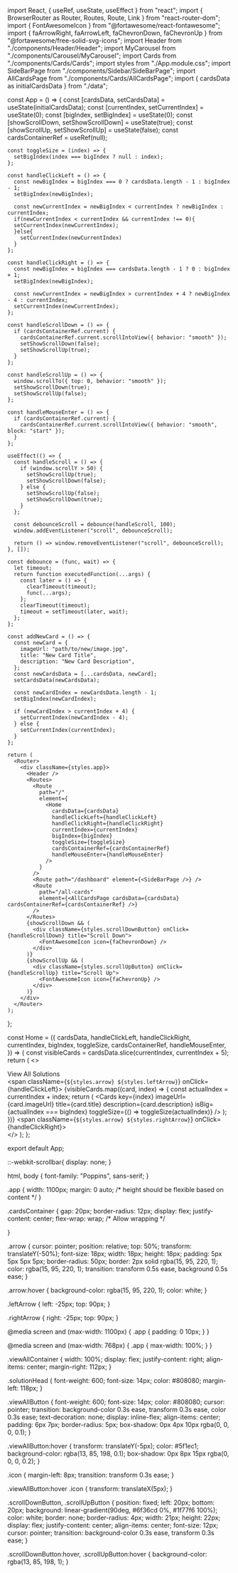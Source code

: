   
  import React, { useRef, useState, useEffect } from "react";
  import { BrowserRouter as Router, Routes, Route, Link } from "react-router-dom";
  import { FontAwesomeIcon } from "@fortawesome/react-fontawesome";
  import { faArrowRight, faArrowLeft, faChevronDown, faChevronUp } from "@fortawesome/free-solid-svg-icons";
  import Header from "./components/Header/Header";
  import MyCarousel from "./components/Carousel/MyCarousel";
  import Cards from "./components/Cards/Cards";
  import styles from "./App.module.css";
  import SideBarPage from "./components/Sidebar/SideBarPage";
  import AllCardsPage from "./components/Cards/AllCardsPage";
  import { cardsData as initialCardsData } from "./data";
  
  const App = () => {
    const [cardsData, setCardsData] = useState(initialCardsData);
    const [currentIndex, setCurrentIndex] = useState(0);
    const [bigIndex, setBigIndex] = useState(0);
    const [showScrollDown, setShowScrollDown] = useState(true);
    const [showScrollUp, setShowScrollUp] = useState(false);
    const cardsContainerRef = useRef(null);
    
  
    const toggleSize = (index) => {
      setBigIndex(index === bigIndex ? null : index);
    };
  
    const handleClickLeft = () => {
      const newBigIndex = bigIndex === 0 ? cardsData.length - 1 : bigIndex - 1;
      setBigIndex(newBigIndex);
  
      const newCurrentIndex = newBigIndex < currentIndex ? newBigIndex : currentIndex;
      if(newCurrentIndex < currentIndex && currentIndex !== 0){
      setCurrentIndex(newCurrentIndex);
      }else{
        setCurrentIndex(newCurrentIndex)
      }
    };
  
    const handleClickRight = () => {
      const newBigIndex = bigIndex === cardsData.length - 1 ? 0 : bigIndex + 1;
      setBigIndex(newBigIndex);
  
      const newCurrentIndex = newBigIndex > currentIndex + 4 ? newBigIndex - 4 : currentIndex;
      setCurrentIndex(newCurrentIndex);
    };
  
    const handleScrollDown = () => {
      if (cardsContainerRef.current) {
        cardsContainerRef.current.scrollIntoView({ behavior: "smooth" });
        setShowScrollDown(false);
        setShowScrollUp(true);
      }
    };
  
    const handleScrollUp = () => {
      window.scrollTo({ top: 0, behavior: "smooth" });
      setShowScrollDown(true);
      setShowScrollUp(false);
    };
  
    const handleMouseEnter = () => {
      if (cardsContainerRef.current) {
        cardsContainerRef.current.scrollIntoView({ behavior: "smooth", block: "start" });
      }
    };
  
    useEffect(() => {
      const handleScroll = () => {
        if (window.scrollY > 50) {
          setShowScrollUp(true);
          setShowScrollDown(false);
        } else {
          setShowScrollUp(false);
          setShowScrollDown(true);
        }
      };
  
      const debounceScroll = debounce(handleScroll, 100);
      window.addEventListener("scroll", debounceScroll);
  
      return () => window.removeEventListener("scroll", debounceScroll);
    }, []);
  
    const debounce = (func, wait) => {
      let timeout;
      return function executedFunction(...args) {
        const later = () => {
          clearTimeout(timeout);
          func(...args);
        };
        clearTimeout(timeout);
        timeout = setTimeout(later, wait);
      };
    };
  
    const addNewCard = () => {
      const newCard = {
        imageUrl: "path/to/new/image.jpg",
        title: "New Card Title",
        description: "New Card Description",
      };
      const newCardsData = [...cardsData, newCard];
      setCardsData(newCardsData);
  
      const newCardIndex = newCardsData.length - 1;
      setBigIndex(newCardIndex);
  
      if (newCardIndex > currentIndex + 4) {
        setCurrentIndex(newCardIndex - 4);
      } else {
        setCurrentIndex(currentIndex);
      }
    };
  
    return (
      <Router>
        <div className={styles.app}>
          <Header />
          <Routes>
            <Route
              path="/"
              element={
                <Home
                  cardsData={cardsData}
                  handleClickLeft={handleClickLeft}
                  handleClickRight={handleClickRight}
                  currentIndex={currentIndex}
                  bigIndex={bigIndex}
                  toggleSize={toggleSize}
                  cardsContainerRef={cardsContainerRef}
                  handleMouseEnter={handleMouseEnter}
                />
              }
            />
            <Route path="/dashboard" element={<SideBarPage />} />
            <Route
              path="/all-cards"
              element={<AllCardsPage cardsData={cardsData} cardsContainerRef={cardsContainerRef} />}
            />
          </Routes>
          {showScrollDown && (
            <div className={styles.scrollDownButton} onClick={handleScrollDown} title="Scroll Down">
              <FontAwesomeIcon icon={faChevronDown} />
            </div>
          )}
          {showScrollUp && (
            <div className={styles.scrollUpButton} onClick={handleScrollUp} title="Scroll Up">
              <FontAwesomeIcon icon={faChevronUp} />
            </div>
          )}
        </div>
      </Router>
    );
  };
  
  const Home = ({
    cardsData,
    handleClickLeft,
    handleClickRight,
    currentIndex,
    bigIndex,
    toggleSize,
    cardsContainerRef,
    handleMouseEnter,
  }) => {
    const visibleCards = cardsData.slice(currentIndex, currentIndex + 5);
    return (
      <>
        <MyCarousel />
        <div
          className={styles.cardsContainer}
          ref={cardsContainerRef}
          onMouseEnter={handleMouseEnter}
        >
          <div className={styles.viewAllContainer}>
            <Link to="/all-cards" className={styles.viewAllButton}>
              View All Solutions <FontAwesomeIcon icon={faArrowRight} className={styles.icon} />
            </Link>
          </div>
          <span className={`${styles.arrow} ${styles.leftArrow}`} onClick={handleClickLeft}>
            <FontAwesomeIcon icon={faArrowLeft} title="Previous" />
          </span>
          {visibleCards.map((card, index) => {
            const actualIndex = currentIndex + index;
            return (
              <Cards
                key={index}
                imageUrl={card.imageUrl}
                title={card.title}
                description={card.description}
                isBig={actualIndex === bigIndex}
                toggleSize={() => toggleSize(actualIndex)}
              />
            );
          })}
          <span className={`${styles.arrow} ${styles.rightArrow}`} onClick={handleClickRight}>
            <FontAwesomeIcon icon={faArrowRight} title="Next" />
          </span>
        </div>
      </>
    );
  };
  
  export default App;



::-webkit-scrollbar{
  display: none;
}


html, body {
  font-family: "Poppins", sans-serif;
}

.app {
  width: 1100px;
  margin: 0 auto;
  /* height should be flexible based on content */
}

.cardsContainer {
  gap: 20px;
  border-radius: 12px;
  display: flex;
  justify-content: center;
  flex-wrap: wrap; /* Allow wrapping */
  
}

.arrow {
  cursor: pointer;
  position: relative;
  top: 50%;
  transform: translateY(-50%);
  font-size: 18px;
  width: 18px;
  height: 18px;
  padding: 5px 5px 5px 5px;
  border-radius: 50px;
  border: 2px solid rgba(15, 95, 220, 1);
  color: rgba(15, 95, 220, 1);
  transition: transform 0.5s ease, background 0.5s ease;
}

.arrow:hover {
  background-color: rgba(15, 95, 220, 1);
  color: white;
}

.leftArrow {
  left: -25px;
  top: 90px;
}

.rightArrow {
  right: -25px;
  top: 90px;
}

@media screen and (max-width: 1100px) {
  .app {
    padding: 0 10px;
  }
}

@media screen and (max-width: 768px) {
  .app {
    max-width: 100%;
  }
}

.viewAllContainer {
  width: 100%;
  display: flex;
  justify-content: right;
  align-items: center;
  margin-right: 112px;
}

.solutionHead {
  font-weight: 600;
  font-size: 14px;
  color: #808080;
  margin-left: 118px;
}

.viewAllButton {
  font-weight: 600;
  font-size: 14px;
  color: #808080;
  cursor: pointer;
  transition: background-color 0.3s ease, transform 0.3s ease, color 0.3s ease;
  text-decoration: none;
  display: inline-flex;
  align-items: center;
  padding: 6px 7px;
  border-radius: 5px;
  box-shadow: 0px 4px 10px rgba(0, 0, 0, 0.1);
}

.viewAllButton:hover {
  transform: translateY(-5px);
  color: #5f1ec1;
  background-color: rgba(13, 85, 198, 0.1);
  box-shadow: 0px 8px 15px rgba(0, 0, 0, 0.2);
}

.icon {
  margin-left: 8px;
  transition: transform 0.3s ease;
}

.viewAllButton:hover .icon {
  transform: translateX(5px);
}

.scrollDownButton,
.scrollUpButton {
  position: fixed;
  left: 20px;
  bottom: 20px;
  background: linear-gradient(90deg, #6f36cd 0%, #1f77f6 100%);
  color: white;
  border: none;
  border-radius: 4px;
  width: 21px;
  height: 22px;
  display: flex;
  justify-content: center;
  align-items: center;
  font-size: 12px;
  cursor: pointer;
  transition: background-color 0.3s ease, transform 0.3s ease;
}

.scrollDownButton:hover, .scrollUpButton:hover {
  background-color: rgba(13, 85, 198, 1);
}
